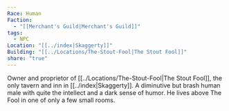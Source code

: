 ```yaml
---
Race: Human
Faction:
  - "[[Merchant's Guild|Merchant's Guild]]"
tags:
  - NPC
Location: "[[../index|Skaggerty]]"
Building: "[[../Locations/The-Stout-Fool|The Stout Fool]]"
share: "true"
---
```


Owner and proprietor of [[../Locations/The-Stout-Fool|The Stout Fool]], the only tavern and inn in [[../index|Skaggerty]]. A diminutive but brash human male with quite the intellect and a dark sense of humor. He lives above The Fool in one of only a few small rooms.